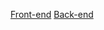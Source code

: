 [Front-end](https://library-crm-frontend.herokuapp.com)
[Back-end](https://library-crm-backend.herokuapp.com/actuator/info)
